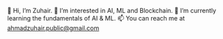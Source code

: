 👋 Hi, I’m Zuhair. 👀 I’m interested in AI, ML and Blockchain. 🌱 I’m currently learning the fundamentals of AI & ML. 📫 You can reach me at ahmadzuhair.public@gmail.com

